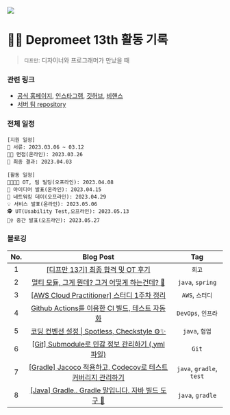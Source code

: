 ![](./img/depromeet-13th.png)

# 🧗‍♀️ Depromeet 13th 활동 기록
> `디프만`: 디자이너와 프로그래머가 만났을 때

### 관련 링크

- [공식 홈페이지](https://www.depromeet.com/), [인스타그램](https://www.instagram.com/depromeet/), [깃허브](https://github.com/depromeet), [비핸스](https://www.behance.net/Depromeet)
- [서버 팀 repository](https://github.com/depromeet/13th-1team-backend)

### 전체 일정

```
[지원 일정]
📝 서류: 2023.03.06 ~ 03.12
👩‍💼 면접(온라인): 2023.03.26
🎉 최종 결과: 2023.04.03

[활동 일정]
👨‍👩‍👦‍👦 OT, 팀 빌딩(오프라인): 2023.04.08
🎤 아이디어 발표(온라인): 2023.04.15
🤝 네트워킹 데이(오프라인): 2023.04.29
💡 서비스 발표(온라인): 2023.05.06
🕵️ UT(Usability Test,오프라인): 2023.05.13
🤼‍♀️ 중간 발표(오프라인): 2023.05.27
```

### 블로깅

| No. | Blog Post | Tag  |
|:-----:|:----------:|:------:|
| 1 | [[디프만 13기] 최종 합격 및 OT 후기](https://hello-judy-world.tistory.com/203) | `회고` |
| 2 | [멀티 모듈, 그게 뭔데? 그거 어떻게 하는건데? 🧐](https://hello-judy-world.tistory.com/204) | `java`, `spring` |
| 3 | [[AWS Cloud Practitioner] 스터디 1주차 정리](https://hello-judy-world.tistory.com/206) | `AWS`, `스터디` |
| 4 | [Github Actions를 이용한 CI 빌드, 테스트 자동화](https://hello-judy-world.tistory.com/210) | `DevOps`, `인프라` |
| 5 | [코딩 컨벤션 설정 \| Spotless, Checkstyle ⚙️✨](https://hello-judy-world.tistory.com/211) | `java`, `협업` |
| 6 | [[Git] Submodule로 민감 정보 관리하기 (.yml 파일)](https://hello-judy-world.tistory.com/212)  | `Git` |
| 7 | [[Gradle] Jacoco 적용하고, Codecov로 테스트 커버리지 관리하기](https://hello-judy-world.tistory.com/213) | `java`, `gradle`, `test` |
| 8 | [[Java] Gradle.. Gradle 말입니다. 자바 빌드 도구 🐘](https://hello-judy-world.tistory.com/214) | `java`, `gradle` |
